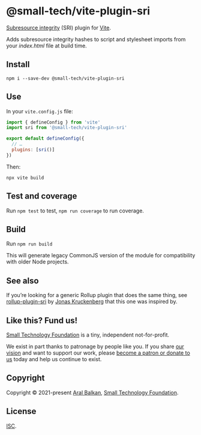 # @small-tech/vite-plugin-sri

[Subresource integrity](https://developer.mozilla.org/en-US/docs/Web/Security/Subresource_Integrity) (SRI) plugin for [Vite](https://vitejs.dev/).

Adds subresource integrity hashes to script and stylesheet imports from your _index.html_ file at build time.

## Install

```shell
npm i --save-dev @small-tech/vite-plugin-sri
```

## Use

In your `vite.config.js` file:

```js
import { defineConfig } from 'vite'
import sri from '@small-tech/vite-plugin-sri'

export default defineConfig({
  // …
  plugins: [sri()]
})
```

Then:

```shell
npx vite build
```

## Test and coverage

Run `npm test` to test, `npm run coverage` to run coverage.

## Build

Run `npm run build`

This will generate legacy CommonJS version of the module for compatibility with older Node projects.

## See also

If you’re looking for a generic Rollup plugin that does the same thing, see [rollup-plugin-sri](https://github.com/JonasKruckenberg/rollup-plugin-sri) by [Jonas Kruckenberg](https://github.com/JonasKruckenberg) that this one was inspired by.

## Like this? Fund us!

[Small Technology Foundation](https://small-tech.org) is a tiny, independent not-for-profit.

We exist in part thanks to patronage by people like you. If you share [our vision](https://small-tech.org/about/#small-technology) and want to support our work, please [become a patron or donate to us](https://small-tech.org/fund-us) today and help us continue to exist.

## Copyright

Copyright &copy; 2021-present [Aral Balkan](https://ar.al), [Small Technology Foundation](https://small-tech.org).

## License

[ISC](./LICENSE).
